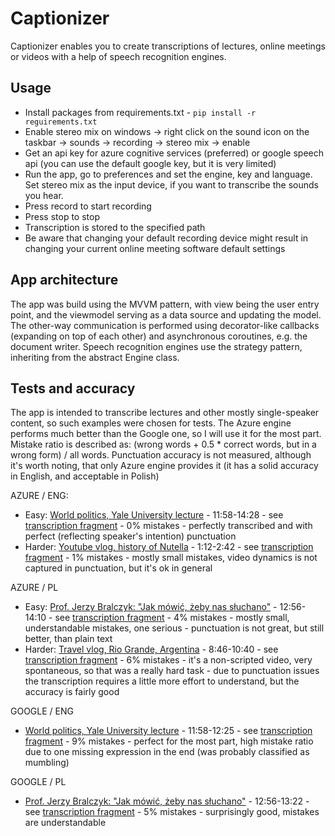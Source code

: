 # Captionizer

Captionizer enables you to create transcriptions of lectures, online meetings or videos with a help of speech recognition engines.


## Usage

- Install packages from requirements.txt - `pip install -r reguirements.txt`
- Enable stereo mix on windows -> right click on the sound icon on the taskbar -> sounds -> recording -> stereo mix -> enable
- Get an api key for azure cognitive services (preferred) or google speech api (you can use the default google key, but it is very limited)
- Run the app, go to preferences and set the engine, key and language. Set stereo mix as the input device, if you want to transcribe the sounds you hear.
- Press record to start recording
- Press stop to stop
- Transcription is stored to the specified path
- Be aware that changing your default recording device might result in changing your current online meeting software default settings

## App architecture

The app was build using the MVVM pattern, with view being the user entry point, and the viewmodel serving as a data source and updating the model.
The other-way communication is performed using decorator-like callbacks (expanding on top of each other) and asynchronous coroutines,
e.g. the document writer. Speech recognition engines use the strategy pattern, inheriting from the abstract Engine class.


## Tests and accuracy

The app is intended to transcribe lectures and other mostly single-speaker content, so such examples were chosen for tests.
The Azure engine performs much better than the Google one, so I will use it for the most part.
Mistake ratio is described as: (wrong words + 0.5 * correct words, but in a wrong form) / all words.
Punctuation accuracy is not measured, although it's worth noting, that only Azure engine provides it 
(it has a solid accuracy in English, and acceptable in Polish)

AZURE / ENG:

- Easy: [World politics, Yale University lecture](https://youtu.be/BDqvzFY72mg?t=717) - 11:58-14:28 - see 
  [transcription fragment](https://github.com/MaciejMarkiewicz/captionizer/tree/master/src/examples/eng-azure.docx) - 0% mistakes -
  perfectly transcribed and with perfect (reflecting speaker's intention) punctuation
- Harder: [Youtube vlog, history of Nutella](https://www.youtube.com/watch?v=539ynhsbboY?t=72) - 1:12-2:42 - see 
  [transcription fragment](https://github.com/MaciejMarkiewicz/captionizer/tree/master/src/examples/eng-azure-2.docx) - 1% mistakes -
  mostly small mistakes, video dynamics is not captured in punctuation, but it's ok in general

AZURE / PL

- Easy: [Prof. Jerzy Bralczyk: "Jak mówić, żeby nas słuchano"](https://youtu.be/TG4ZAGnlPOY?t=775) - 12:56-14:10 - see 
  [transcription fragment](https://github.com/MaciejMarkiewicz/captionizer/tree/master/src/examples/pl-azure.docx) - 4% mistakes -
  mostly small, understandable mistakes, one serious - punctuation is not great, but still better, than plain text
- Harder: [Travel vlog, Rio Grande, Argentina](https://youtu.be/TaHGtd1WC7A?t=523) - 8:46-10:40 - see 
  [transcription fragment](https://github.com/MaciejMarkiewicz/captionizer/tree/master/src/examples/pl-azure-2.docx) - 6% mistakes -
  it's a non-scripted video, very spontaneous, so that was a really hard task - due to punctuation issues the transcription requires
  a little more effort to understand, but the accuracy is fairly good

GOOGLE / ENG
- [World politics, Yale University lecture](https://youtu.be/BDqvzFY72mg?t=717) - 11:58-12:25 - see 
  [transcription fragment](https://github.com/MaciejMarkiewicz/captionizer/tree/master/src/examples/eng-google.docx) - 9% mistakes - 
  perfect for the most part, high mistake ratio due to one missing expression in the end (was probably classified as mumbling)

GOOGLE / PL

- [Prof. Jerzy Bralczyk: "Jak mówić, żeby nas słuchano"](https://youtu.be/TG4ZAGnlPOY?t=775) - 12:56-13:22 - see 
  [transcription fragment](https://github.com/MaciejMarkiewicz/captionizer/tree/master/src/examples/pl-azure.docx) - 5% mistakes -
  surprisingly good, mistakes are understandable